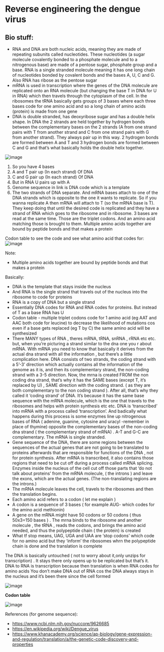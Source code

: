 # Reverse engineering the dengue virus


<h2> Bio stuff:</h2>


- RNA and DNA are both nucleic acids, meaning they are made of repeating subunits called nucleotides. These nucleotides (a sugar molecule covalently bonded to a phosphate molecule and to a nitrogenous base) are made of a pentose sugar, phosphate group and a base. RNA is a single stranded molecule meaning it has one long chain of nucleotides bonded by covalent bonds and the bases A, U, C and G. Also RNA has ribose as the pentose sugar
- mRNA is used in transcription where the genes of the DNA molecule are replicated onto an RNA molecule (but changing the base T in DNA for U in RNA) which then travels through the cytoplasm of the cell. In the ribosomes the tRNA basically gets groups of 3 bases where each three bases code for one amino acid and so a long chain of amino acids (protein) is made from one gene
- DNA is double stranded, has deoxyribose sugar and has a double helix shape. In DNA the 2 strands are held together by hydrogen bonds between the complementary bases on the 2 strands (A from one strand pairs with T from another strand and C from one strand pairs with G from another strand). They always pair up in this way. 2 hydrogen bonds are formed between A and T and 3 hydrogen bonds are formed between C and G and that’s what basically holds the double helix together.


![image](https://user-images.githubusercontent.com/75043245/151867982-4b25dfa5-143e-496f-93b0-ed641fc0bf5c.png)

1. So you have 4 bases
2. A and T pair up (In each strand) Of DNA
3. C and G pair up (In each strand) Of DNA
4. But in RNA U pairs up with A
5. Genome sequence in link is DNA code which is a template 
6. The two strands of DNA separate. And mRNA bases attach to one of the DNA strands which is opposite to the one it wants to replicate. So if you wanna replicate A then mRNA will attach to T (so the mRNA base is T). They keep doing that until the desired code is replicated and they have a strand of RNA which goes to the ribosome and in ribosome. 3 bases are read at the same time. Those are the triplet codons. And an amino acid matching those is brought to them. Multiple amino acids together are bound by peptide bonds and that makes a protein

Codon table to see the code and see what amino acid that codes for:
![image](https://user-images.githubusercontent.com/75043245/151868401-8dd9c1f1-9858-4977-99f9-0163114c4fdb.png) 


Note:
- Multiple amino acids together are bound by peptide bonds and that makes a protein


Basically:
- DNA is the template that stays inside the nucleus
- And RNA is the single strand that travels out of the nucleus into the ribosome to code for proteins
- RNA is a copy of DNA but a single strand
- Essentially DNA codes for RNA and RNA codes for proteins. But instead of T as a base RNA has U
- Codon table - multiple triplet codons code for 1 amino acid (eg AAT and AAC both code for leucine) to decrease the likelihood of mutations cos even if a base gets replaced (eg T by C) the same amino acid will be synthesized
- There MANY types of RNA , theres mRNA, tRNA, snRNA , rRNA etc etc. but, when you’re picturing a strand similar to the dna one you r about mRNA. With mRNA you need to know that basically it derives from the actual dna strand with all the information , but there’s a little complication here. DNA consists of two strands, the coding strand with a 5’-3’ direction which actually contains all the information of the genome as it is, and then its complementary strand, the non-coding strand with a 3-5 direction. Now, the mrna is created FROM the non coding dna strand, that’s why it has the SAME bases (except T, it’s replaced by U) , SAME direction with the coding strand. ( as they are both complementary to the non coding strand ). After all, that’s why they called it ‘coding strand’ of DNA. It’s because it has the same base sequence with the mRNA molecule, which is the one that travels to the ribosomes and helps with protein synthesis etc etc. DNA is ‘transcribed’ into mRNA with a process called ‘transcription’. And badically what happens during this process is some enzymes line up nitrogenous bases of RNA ( adenine, guanine, cytosine and uracyl -remember in place of thymine) opposite the complementary bases of the non-coding dna strand ( the complementary strand of mRNA) . A-T and G-C are complementary. The mRNA is single stranded.
- Gene sequence of the DNA, there are some regions between the sequences of the actual genes that are not going to be translated to proteins afterwards that are responsible for functions of the DNA , not for protein synthesis. After mRNA is transcribed, it also contains those regions that need to be cut off during a process called mRNA splicing. Enzymes inside the nucleus of the cell cut off those parts that ‘do not talk about proteins’ from the mRNA molecule, ( the introns ) and leave the exons, which are the actual genes. (The non-translating regions are the introns.)
- The mRNA molecule leaves the cell, travels to the ribosomes and then the translation begins. 
- Each amino acid refers to a codon ( let me explain )
- A codon is a sequence of 3 bases ( for example AUG- which codes for the amino acid methionin)
- A gene on the mRNA might have 50 codons or 50 codons ( thus 50x3=150 bases ) . The mrna binds to the ribosome and another molecule , the tRNA , reads the codons, and brings the amino acid needed, and thus the polypeptide chain ( the protein) is created
-  What tf stop means, UAG, UGA and UAA are ‘stop codons’ which code for no amino acid but they ‘inform’ the ribosomes whrn the polypeptide chain is done and the translation is complete

The DNA is basically untouched ( not to worry about it,only  unzips for transcription) . It stays there only opens up to be replicated but that’s it. DNA to RNA is transcription because then translation is when RNA codes for amino acids
You don’t make DNA out of RNA cos the DNA always stays in the nucleus and it’s been there since the cell formed

![image](https://user-images.githubusercontent.com/75043245/151870117-f037363b-e2a3-4097-943b-66747bcd8eba.png)


**Codon table**


![image](https://user-images.githubusercontent.com/75043245/151872198-90c1c385-167d-40eb-a748-90e7ae260cdd.png)


References (for genome sequence):
- https://www.ncbi.nlm.nih.gov/nuccore/9626685
- https://en.wikipedia.org/wiki/Dengue_virus
- https://www.khanacademy.org/science/ap-biology/gene-expression-and-regulation/translation/a/the-genetic-code-discovery-and-properties
